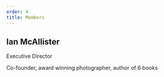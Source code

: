 ```yaml
---
order: 4
title: Members
---
```


## Ian McAllister

Executive Director

Co-founder, award winning photographer, author of 6 books
